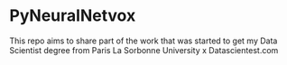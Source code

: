 # PyNeuralNetvox
This repo aims to share part of the work that was started to get my Data Scientist degree from Paris La Sorbonne University x Datascientest.com
